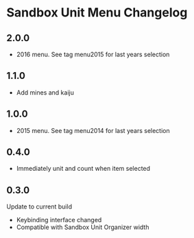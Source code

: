 # Sandbox Unit Menu Changelog

## 2.0.0

- 2016 menu. See tag menu2015 for last years selection

## 1.1.0

- Add mines and kaiju

## 1.0.0

- 2015 menu. See tag menu2014 for last years selection

## 0.4.0

- Immediately unit and count when item selected

## 0.3.0

Update to current build

- Keybinding interface changed
- Compatible with Sandbox Unit Organizer width
